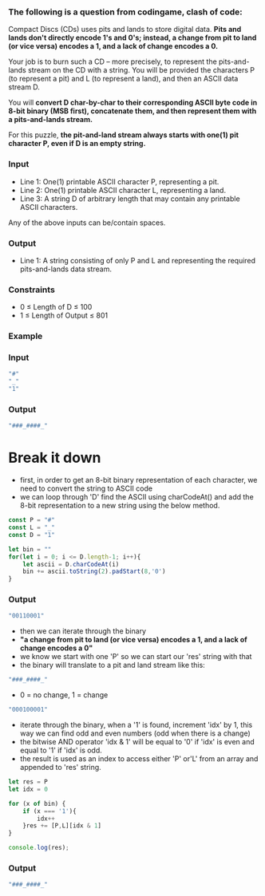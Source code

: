 [category]: <> (Coding)
[date]: <> (2023/04/04)
[title]: <> (Codingame Question 14)

### The following is a question from codingame, clash of code:

Compact Discs (CDs) uses pits and lands to store digital data. **Pits and lands don't directly encode 1's and 0's; instead, a change from pit to land (or vice versa) encodes a 1, and a lack of change encodes a 0.**


Your job is to burn such a CD – more precisely, to represent the pits-and-lands stream on the CD with a string. You will be provided the characters P (to represent a pit) and L (to represent a land), and then an ASCII data stream D.

You will **convert D char-by-char to their corresponding ASCII byte code in 8-bit binary (MSB first), concatenate them, and then represent them with a pits-and-lands stream.**


For this puzzle, **the pit-and-land stream always starts with one(1) pit character P, even if D is an empty string.**

### Input

- Line 1: One(1) printable ASCII character P, representing a pit.
- Line 2: One(1) printable ASCII character L, representing a land.
- Line 3: A string D of arbitrary length that may contain any printable ASCII characters.

Any of the above inputs can be/contain spaces.

### Output

- Line 1: A string consisting of only P and L and representing the required pits-and-lands data stream.

### Constraints

- 0 ≤ Length of D ≤ 100
- 1 ≤ Length of Output ≤ 801

### Example

### Input
```javascript
"#"
"_"
"1"

```
### Output
```javascript
"###_####_"
```
# Break it down
- first, in order to get an 8-bit binary representation of each character, we need to convert the string to ASCII code
- we can loop through 'D' find the ASCII using charCodeAt() and add the 8-bit representation to a new string using the below method.
```javascript
const P = "#"
const L = "_"
const D = "1"

let bin = ""
for(let i = 0; i <= D.length-1; i++){
    let ascii = D.charCodeAt(i)
    bin += ascii.toString(2).padStart(8,'0')
}
```
### Output
```javascript
"00110001"
```
- then we can iterate through the binary
- **"a change from pit to land (or vice versa) encodes a 1, and a lack of change encodes a 0"**
- we know we start with one 'P' so we can start our 'res' string with that
- the binary will translate to a pit and land stream like this: 
```javascript
"###_####_"
```
- 0 = no change, 1 = change
```javascript
"000100001"
```
- iterate through the binary, when a '1' is found, increment 'idx' by 1, this way we can find odd and even numbers (odd when there is a change)
- the bitwise AND operator 'idx & 1' will be equal to '0' if 'idx' is even and equal to '1' if 'idx' is odd. 
- the result is used as an index to access either 'P' or'L' from an array and appended to 'res' string.

```javascript
let res = P
let idx = 0

for (x of bin) {
    if (x === '1'){
        idx++
    }res += [P,L][idx & 1]
}

console.log(res);

```
### Output
```javascript
"###_####_"
```